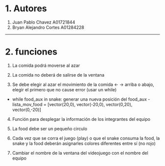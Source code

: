 # 1. Autores
1. Juan Pablo Chavez A01721844
2. Bryan Alejandro Cortes A01284228
---
# 2. funciones
1. La comida podrá moverse al azar 

2. La comida no deberá de salirse de la ventana 

3. Se debe elegir al azar el movimiento de la comida <- -> arriba o abajo, elegir el primero que  no cause error (usar un while)
- while food_aux in snake: 
generar una nueva posición del food_aux  - lista_mov_food = [vector(20,0), vector(-20,0), vector(0,20), vector(0,-20)]

4. Función para desplegar la información de los integrantes del equipo 

5. La food debe ser un pequeño circulo

6. Cada vez que se corra el juego (play) o que el snake consuma la food, la snake y la food deberán asignarles colores diferentes entre sí (no rojo)
   
8. Cambiar el nombre de la ventana del videojuego con el nombre del equipo

